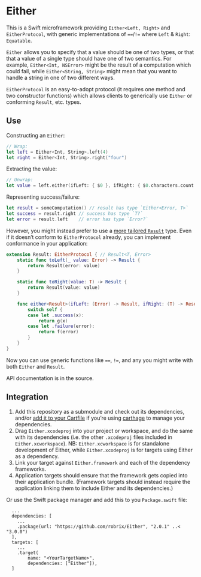 # Either

This is a Swift microframework providing `Either<Left, Right>` and `EitherProtocol`, with generic implementations of `==`/`!=` where `Left` & `Right`: `Equatable`.

`Either` allows you to specify that a value should be one of two types, or that that a value of a single type should have one of two semantics. For example, `Either<Int, NSError>` might be the result of a computation which could fail, while `Either<String, String>` might mean that you want to handle a string in one of two different ways.

`EitherProtocol` is an easy-to-adopt protocol (it requires one method and two constructor functions) which allows clients to generically use `Either` or conforming `Result`, etc. types.


## Use

Constructing an `Either`:

```swift
// Wrap:
let left = Either<Int, String>.left(4)
let right = Either<Int, String>.right("four")
```

Extracting the value:

```swift
// Unwrap:
let value = left.either(ifLeft: { $0 }, ifRight: { $0.characters.count })
```

Representing success/failure:

```swift
let result = someComputation() // result has type `Either<Error, T>`
let success = result.right // success has type `T?`
let error = result.left    // error has type `Error?`
```

However, you might instead prefer to use a [more tailored `Result`](https://github.com/antitypical/Result) type. Even if it doesn’t conform to `EitherProtocol` already, you can implement conformance in your application:

```swift
extension Result: EitherProtocol { // Result<T, Error>
	static func toLeft(_ value: Error) -> Result {
		return Result(error: value)
	}

	static func toRight(value: T) -> Result {
		return Result(value: value)
	}

	func either<Result>(ifLeft: (Error) -> Result, ifRight: (T) -> Result) -> Result {
		switch self {
		case let .success(x):
			return g(x)
		case let .failure(error):
			return f(error)
		}
	}
}
```

Now you can use generic functions like `==`, `!=`, and any you might write with both `Either` and `Result`.

API documentation is in the source.


## Integration

1. Add this repository as a submodule and check out its dependencies, and/or [add it to your Cartfile](https://github.com/Carthage/Carthage/blob/master/Documentation/Artifacts.md#cartfile) if you’re using [carthage](https://github.com/Carthage/Carthage/) to manage your dependencies.
2. Drag `Either.xcodeproj` into your project or workspace, and do the same with its dependencies (i.e. the other `.xcodeproj` files included in `Either.xcworkspace`). NB: `Either.xcworkspace` is for standalone development of Either, while `Either.xcodeproj` is for targets using Either as a dependency.
3. Link your target against `Either.framework` and each of the dependency frameworks.
4. Application targets should ensure that the framework gets copied into their application bundle. (Framework targets should instead require the application linking them to include Either and its dependencies.)

Or use the Swift package manager and add this to you `Package.swift` file:  
```
  ...
  dependencies: [
    ...  
    .package(url: "https://github.com/robrix/Either", "2.0.1" ..< "3.0.0")
  ],
  targets: [
    ...
    .target(
        name: "<YourTargetName>",
        dependencies: ["Either"]),
  ]
```